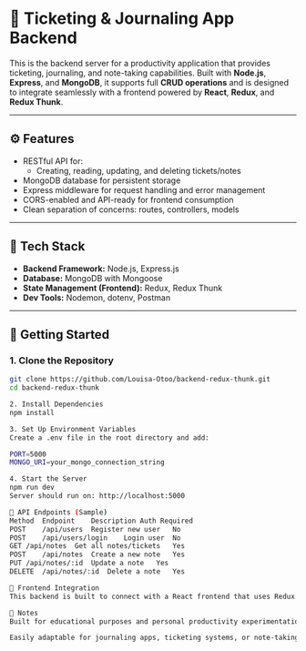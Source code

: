 # 🧾 Ticketing & Journaling App Backend

This is the backend server for a productivity application that provides ticketing, journaling, and note-taking capabilities. Built with **Node.js**, **Express**, and **MongoDB**, it supports full **CRUD operations** and is designed to integrate seamlessly with a frontend powered by **React**, **Redux**, and **Redux Thunk**.

---

## ⚙️ Features

- RESTful API for:
  - Creating, reading, updating, and deleting tickets/notes
- MongoDB database for persistent storage
- Express middleware for request handling and error management
- CORS-enabled and API-ready for frontend consumption
- Clean separation of concerns: routes, controllers, models

---

## 🧰 Tech Stack

- **Backend Framework:** Node.js, Express.js
- **Database:** MongoDB with Mongoose
- **State Management (Frontend):** Redux, Redux Thunk
- **Dev Tools:** Nodemon, dotenv, Postman

---

## 🚀 Getting Started

### 1. Clone the Repository

```bash
git clone https://github.com/Louisa-Otoo/backend-redux-thunk.git
cd backend-redux-thunk

2. Install Dependencies
npm install

3. Set Up Environment Variables
Create a .env file in the root directory and add:

PORT=5000
MONGO_URI=your_mongo_connection_string

4. Start the Server
npm run dev
Server should run on: http://localhost:5000

🔐 API Endpoints (Sample)
Method	Endpoint	Description	Auth Required
POST	/api/users	Register new user	No
POST	/api/users/login	Login user	No
GET	/api/notes	Get all notes/tickets	Yes
POST	/api/notes	Create a new note	Yes
PUT	/api/notes/:id	Update a note	Yes
DELETE	/api/notes/:id	Delete a note	Yes

🔄 Frontend Integration
This backend is built to connect with a React frontend that uses Redux and Redux Thunk for state management. The frontend handles state persistence, and secure API calls.

📌 Notes
Built for educational purposes and personal productivity experimentation

Easily adaptable for journaling apps, ticketing systems, or note-taking tools.
